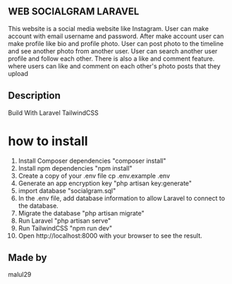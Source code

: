 ## WEB SOCIALGRAM LARAVEL
This website is a social media website like Instagram. User can make account with email username and password. After make account user can make profile like bio and profile photo. User can post photo to the timeline and see another photo from another user.
User can search another user profile  and follow each other. There is also a like and comment feature. where users can like and comment on each other's photo posts that they upload

## Description
Build With
Laravel
TailwindCSS

# how to install
1. Install Composer dependencies "composer install"
2. Install npm dependencies "npm install"
3. Create a copy of your .env file cp .env.example .env
4. Generate an app encryption key "php artisan key:generate"
5. import database "socialgram.sql" 
7. In the .env file, add database information to allow Laravel to connect to the database.
8. Migrate the database "php artisan migrate"
9. Run Laravel "php artisan serve"
10. Run TailwindCSS "npm run dev"
11. Open http://localhost:8000 with your browser to see the result.

## Made by
malul29
